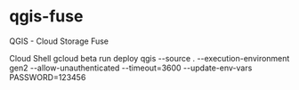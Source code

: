 # qgis-fuse
QGIS - Cloud Storage Fuse

Cloud Shell
gcloud beta run deploy qgis --source .     --execution-environment gen2     --allow-unauthenticated --timeout=3600 --update-env-vars PASSWORD=123456
